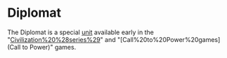 # Diplomat

The Diplomat is a special [unit](unit) available early in the "[Civilization%20%28series%29](Civilization)" and "[Call%20to%20Power%20games](Call to Power)" games.